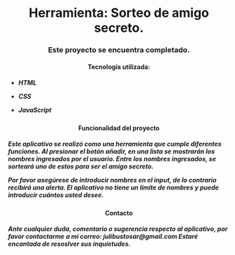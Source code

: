<h1 align="center"> Herramienta: Sorteo de amigo secreto. </h1>

<h3 align="center"> Este proyecto se encuentra completado. </h3>



<h4 align="center">Tecnología utilizada:</h4>
<h5>

  - HTML
  
  - CSS
    
  - JavaScript
</h5>



<h4 align="center">Funcionalidad del proyecto</h4>

<h5>
Este aplicativo se realizó como una herramienta que cumple diferentes funciones. Al presionar el botón añadir, en una lista se mostrarán los nombres ingresados por el usuario. Entre los nombres ingresados, se sorteará uno de estos para ser el amigo secreto. 
  
Por favor asegúrese de introducir nombres en el input, de lo contrario recibirá una alerta. El aplicativo no tiene un límite de nombres y puede introducir cuántos usted desee.
</h5>

<h4 align="center">Contacto</h4>

<h5>
Ante cualquier duda, comentario o sugerencia respecto al aplicativo, por favor contactarme a mi correo: julibustosar@gmail.com
Estaré encantada de resoslver sus inquietudes.
</h5>
